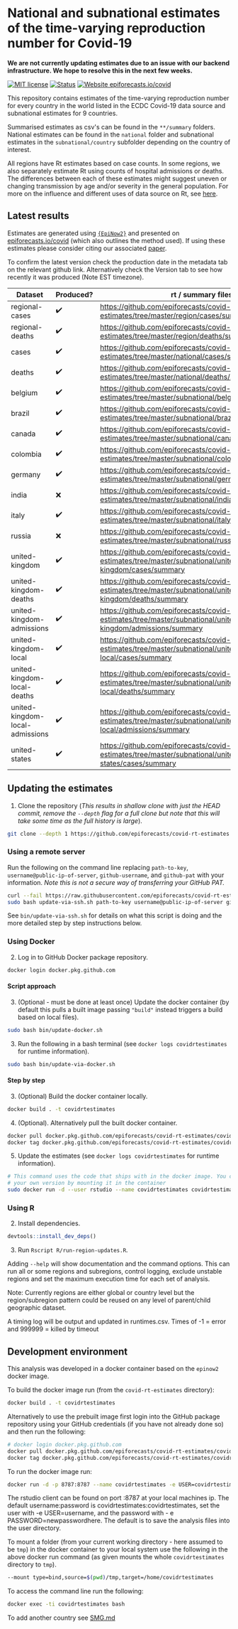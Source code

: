
# National and subnational estimates of the time-varying reproduction number for Covid-19

**We are not currently updating estimates due to an issue with our backend infrastructure. We hope to resolve this in the next few weeks.**

[![MIT license](https://img.shields.io/badge/License-MIT-blue.svg)](https://lbesson.mit-license.org/) [![Status](https://img.shields.io/badge/Status-csv-yellow.svg)](https://github.com/epiforecasts/covid-rt-estimates/blob/master/status.csv) [![Website epiforecasts.io/covid](https://img.shields.io/website-up-down-green-red/https/epiforecasts.io/covid/)](https://epiforecasts.io/covid/) 

This repository contains estimates of the time-varying reproduction number for every country in the world listed in the ECDC Covid-19 data source and subnational estimates for 9 countries. 

Summarised estimates as csv's can be found in the `**/summary` folders. National estimates can be found in the `national` folder and subnational estimates in the `subnational/country` subfolder depending on the country of interest. 

All regions have Rt estimates based on case counts. In some regions, we also separately estimate Rt using counts of hospital admissions or deaths. The differences between each of these estimates might suggest uneven or changing transmission by age and/or severity in the general population. For more on the influence and different uses of data source on Rt, see [here](https://github.com/epiforecasts/rt-comparison-uk-public).

## Latest results
Estimates are generated using [`{EpiNow2}`](https://epiforecasts.io/EpiNow2/) and presented on [epiforecasts.io/covid](https://epiforecasts.io/covid) (which also outlines the method used). If using these estimates please consider citing our associated [paper](https://wellcomeopenresearch.org/articles/5-112).

To confirm the latest version check the production date in the metadata tab on the relevant github link. Alternatively check the Version tab to see how recently it was produced (Note EST timezone).

| Dataset | Produced? | rt / summary files |
|---------|-----------|---------------------|
regional-cases | :heavy_check_mark: | https://github.com/epiforecasts/covid-rt-estimates/tree/master/region/cases/summary |
regional-deaths | :heavy_check_mark: | https://github.com/epiforecasts/covid-rt-estimates/tree/master/region/deaths/summary |
cases | :heavy_check_mark: | https://github.com/epiforecasts/covid-rt-estimates/tree/master/national/cases/summary |
deaths | :heavy_check_mark: | https://github.com/epiforecasts/covid-rt-estimates/tree/master/national/deaths/summary |
belgium | :heavy_check_mark: | https://github.com/epiforecasts/covid-rt-estimates/tree/master/subnational/belgium/cases/summary |
brazil | :heavy_check_mark: | https://github.com/epiforecasts/covid-rt-estimates/tree/master/subnational/brazil/cases/summary |
canada | :heavy_check_mark: | https://github.com/epiforecasts/covid-rt-estimates/tree/master/subnational/canada/cases/summary |
colombia | :heavy_check_mark: | https://github.com/epiforecasts/covid-rt-estimates/tree/master/subnational/colombia/cases/summary |
germany | :heavy_check_mark: | https://github.com/epiforecasts/covid-rt-estimates/tree/master/subnational/germany/cases/summary |
india | :x: | https://github.com/epiforecasts/covid-rt-estimates/tree/master/subnational/india/cases/summary |
italy | :heavy_check_mark: | https://github.com/epiforecasts/covid-rt-estimates/tree/master/subnational/italy/cases/summary |
russia | :x: | https://github.com/epiforecasts/covid-rt-estimates/tree/master/subnational/russia/cases/summary |
united-kingdom | :heavy_check_mark: | https://github.com/epiforecasts/covid-rt-estimates/tree/master/subnational/united-kingdom/cases/summary |
united-kingdom-deaths | :heavy_check_mark: | https://github.com/epiforecasts/covid-rt-estimates/tree/master/subnational/united-kingdom/deaths/summary |
united-kingdom-admissions | :heavy_check_mark: | https://github.com/epiforecasts/covid-rt-estimates/tree/master/subnational/united-kingdom/admissions/summary |
united-kingdom-local | :heavy_check_mark: | https://github.com/epiforecasts/covid-rt-estimates/tree/master/subnational/united-kingdom-local/cases/summary |
united-kingdom-local-deaths | :heavy_check_mark: | https://github.com/epiforecasts/covid-rt-estimates/tree/master/subnational/united-kingdom-local/deaths/summary |
united-kingdom-local-admissions | :heavy_check_mark: | https://github.com/epiforecasts/covid-rt-estimates/tree/master/subnational/united-kingdom-local/admissions/summary |
united-states | :heavy_check_mark: | https://github.com/epiforecasts/covid-rt-estimates/tree/master/subnational/united-states/cases/summary |

## Updating the estimates

1. Clone the repository (*This results in shallow clone with just the HEAD commit, remove the `--depth` flag for a full clone but note that this will take some time as the full history is large*).

```bash
git clone --depth 1 https://github.com/epiforecasts/covid-rt-estimates.git
```

### Using a remote server

Run the following on the command line replacing `path-to-key`, `username@public-ip-of-server`, `github-username`, and `github-pat` with your information. *Note this is not a secure way of transferring your GitHub PAT.*

```bash
curl --fail https://raw.githubusercontent.com/epiforecasts/covid-rt-estimates/master/bin/update-via-ssh.sh > update-via-ssh.sh
sudo bash update-via-ssh.sh path-to-key username@public-ip-of-server github-username github-pat
```

See `bin/update-via-ssh.sh` for details on what this script is doing and the more detailed step by step instructions below.

### Using Docker

2. Log in to GitHub Docker package repository.

```bash
docker login docker.pkg.github.com
```

#### Script approach


3. (Optional - must be done at least once) Update the docker container (by default this pulls a built image passing `"build"` instead triggers a build based on local files).

```bash
sudo bash bin/update-docker.sh
```

3. Run the following in a bash terminal (see `docker logs covidrtestimates` for runtime information).

```bash
sudo bash bin/update-via-docker.sh
```

#### Step by step


3. (Optional) Build the docker container locally.

```bash
docker build . -t covidrtestimates
```

4. (Optional). Alternatively pull the built docker container.

```bash
docker pull docker.pkg.github.com/epiforecasts/covid-rt-estimates/covidrtestimates:latest
docker tag docker.pkg.github.com/epiforecasts/covid-rt-estimates/covidrtestimates:latest covidrtestimates
```

5. Update the estimates (see `docker logs covidrtestimates` for runtime information).

```bash
# This command uses the code that ships with in the docker image. You can use
# your own version by mounting it in the container
sudo docker run -d --user rstudio --name covidrtestimates covidrtestimates /bin/bash bin/update-estimates.sh
```


### Using R

2. Install dependencies.

```r
devtools::install_dev_deps()
```

3.  Run `Rscript R/run-region-updates.R`. 

   Adding `--help` will show documentation and the command options. This can run all or some regions and subregions, control logging, exclude unstable regions and set the maximum execution time for each set of analysis.
   
   Note: Currently regions are either global or country level but the region/subregion pattern could be reused on any level of parent/child geographic dataset.
   
   A timing log will be output and updated in runtimes.csv. Times of -1 = error and 999999 = killed by timeout

## Development environment

This analysis was developed in a docker container based on the `epinow2` docker image.

To build the docker image run (from the `covid-rt-estimates` directory):

``` bash
docker build . -t covidrtestimates
```

Alternatively to use the prebuilt image first login into the GitHub package repository using your GitHub credentials (if you have not already done so) and then run the following:

```bash
# docker login docker.pkg.github.com
docker pull docker.pkg.github.com/epiforecasts/covid-rt-estimates/covidrtestimates:latest
docker tag docker.pkg.github.com/epiforecasts/covid-rt-estimates/covidrtestimates:latest covidrtestimates
```
To run the docker image run:

``` bash
docker run -d -p 8787:8787 --name covidrtestimates -e USER=covidrtestimates -e PASSWORD=covidrtestimates covidrtestimates
```

The rstudio client can be found on port :8787 at your local machines ip.
The default username:password is covidrtestimates:covidrtestimates, set the user with -e
USER=username, and the password with - e PASSWORD=newpasswordhere. The
default is to save the analysis files into the user directory.

To mount a folder (from your current working directory - here assumed to
be `tmp`) in the docker container to your local system use the following
in the above docker run command (as given mounts the whole `covidrtestimates`
directory to `tmp`).

``` bash
--mount type=bind,source=$(pwd)/tmp,target=/home/covidrtestimates
```

To access the command line run the following:

``` bash
docker exec -ti covidrtestimates bash
```
To add another country see [SMG.md](./SMG.md)
